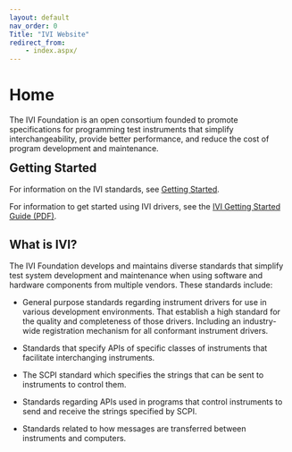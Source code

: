 ```yaml
---
layout: default
nav_order: 0
Title: "IVI Website"
redirect_from:
    - index.aspx/
---
```


# Home

The IVI Foundation is an open consortium founded to promote
specifications for programming test instruments that simplify
interchangeability, provide better performance, and reduce the cost of
program development and maintenance.

<div class="ivi-callout-box">
    <h2 id="getting-started" style="margin-top: 0;">
        Getting Started
    </h2>
    <p>
        For information on the IVI standards, see <a href="/getting-started/">Getting Started</a>.
    </p>
    <p>
        For information to get started using IVI drivers, see the
        <a href="downloads/IVI-GSG-CurrentVersion.pdf">IVI Getting Started Guide (PDF)</a>.
    </p>
</div>

## What is IVI?

The IVI Foundation develops and maintains diverse standards that
simplify test system development and maintenance when using software
and hardware components from multiple vendors.  These standards include:

* General purpose standards regarding instrument drivers for use in various
  development environments. That establish a high standard for the quality and
  completeness of those drivers.  Including an industry-wide registration
  mechanism for all conformant instrument drivers.

* Standards that specify APIs of specific classes of instruments that
  facilitate interchanging instruments.

* The SCPI standard which specifies the strings that can be sent
  to instruments to control them.

* Standards regarding APIs used in programs that control instruments
  to send and receive the strings specified by SCPI.

* Standards related to how messages are transferred between instruments
  and computers.
